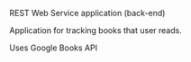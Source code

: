 REST Web Service application (back-end)

Application for tracking books that user reads.

Uses Google Books API

